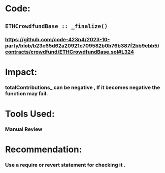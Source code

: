 # Code:
## ``` ETHCrowdfundBase :: _finalize() ```
### https://github.com/code-423n4/2023-10-party/blob/b23c65d62a20921c709582b0b76b387f2bb9ebb5/contracts/crowdfund/ETHCrowdfundBase.sol#L324 
 
# Impact:
### totalContributions_ can be negative , If it becomes negative the function may fail.

# Tools Used:
### Manual Review

# Recommendation:
### Use a require or revert statement for checking it .                                                                    